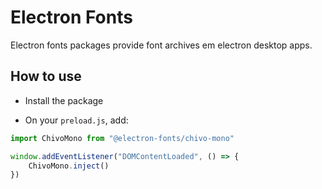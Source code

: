 # Electron Fonts

Electron fonts packages provide font archives em electron desktop apps.

## How to use

* Install the package

* On your `preload.js`, add:

```ts
import ChivoMono from "@electron-fonts/chivo-mono"

window.addEventListener("DOMContentLoaded", () => {
    ChivoMono.inject()
})
```